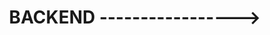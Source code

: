 ---
title: BACKEND ----------------->
description: Frontend
layout: default
nav_order: 2
permalink: /backend/
---